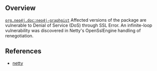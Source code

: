 ## Overview
[`org.neo4j.doc:neo4j-graphgist`](http://search.maven.org/#search%7Cga%7C1%7Ca%3A%22neo4j-graphgist%22)
Affected versions of the package are vulnerable to Denial of Service (DoS) through SSL Error. An infinite-loop vulnerability was discovered in Netty's OpenSslEngine handling of renegotiation.

## References
- [netty](http://netty.io/news/2016/06/07/4-1-1-Final.html)

